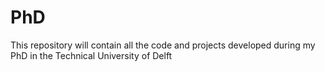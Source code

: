 # PhD
This repository will contain all the code and projects developed during my PhD in the Technical University of Delft
